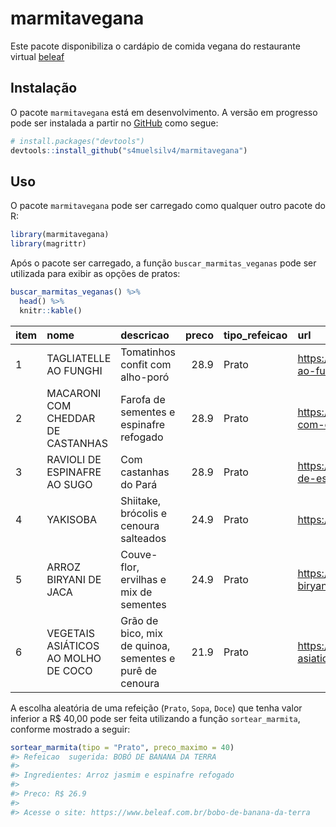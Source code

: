 
<!-- README.md is generated from README.Rmd. Please edit that file -->

# marmitavegana

<!-- badges: start -->
<!-- badges: end -->

Este pacote disponibiliza o cardápio de comida vegana do restaurante
virtual [beleaf](https://www.beleaf.com.br/cardapio-marmitas-veganas)

## Instalação

O pacote `marmitavegana` está em desenvolvimento. A versão em progresso
pode ser instalada a partir no [GitHub](https://github.com/) como segue:

``` r
# install.packages("devtools")
devtools::install_github("s4muelsilv4/marmitavegana")
```

## Uso

O pacote `marmitavegana` pode ser carregado como qualquer outro pacote
do R:

``` r
library(marmitavegana)
library(magrittr)
```

Após o pacote ser carregado, a função `buscar_marmitas_veganas` pode ser
utilizada para exibir as opções de pratos:

``` r
buscar_marmitas_veganas() %>% 
  head() %>% 
  knitr::kable()
```

| item | nome                                | descricao                                               | preco | tipo\_refeicao | url                                                             |
|:-----|:------------------------------------|:--------------------------------------------------------|------:|:---------------|:----------------------------------------------------------------|
| 1    | TAGLIATELLE AO FUNGHI               | Tomatinhos confit com alho-poró                         |  28.9 | Prato          | <https://www.beleaf.com.br/tagliatelle-ao-funghi>               |
| 2    | MACARONI COM CHEDDAR DE CASTANHAS   | Farofa de sementes e espinafre refogado                 |  28.9 | Prato          | <https://www.beleaf.com.br/macaroni-com-cheddar-de-castanhas>   |
| 3    | RAVIOLI DE ESPINAFRE AO SUGO        | Com castanhas do Pará                                   |  28.9 | Prato          | <https://www.beleaf.com.br/ravioli-de-espinafre-sugo>           |
| 4    | YAKISOBA                            | Shiitake, brócolis e cenoura salteados                  |  24.9 | Prato          | <https://www.beleaf.com.br/yakisoba>                            |
| 5    | ARROZ BIRYANI DE JACA               | Couve-flor, ervilhas e mix de sementes                  |  24.9 | Prato          | <https://www.beleaf.com.br/arroz-biryani-de-jaca>               |
| 6    | VEGETAIS ASIÁTICOS AO MOLHO DE COCO | Grão de bico, mix de quinoa, sementes e purê de cenoura |  21.9 | Prato          | <https://www.beleaf.com.br/vegetais-asiaticos-ao-molho-de-coco> |

A escolha aleatória de uma refeição (`Prato`, `Sopa`, `Doce`) que tenha
valor inferior a R$ 40,00 pode ser feita utilizando a função
`sortear_marmita`, conforme mostrado a seguir:

``` r
sortear_marmita(tipo = "Prato", preco_maximo = 40)
#> Refeicao  sugerida: BOBÓ DE BANANA DA TERRA 
#> 
#> Ingredientes: Arroz jasmim e espinafre refogado 
#> 
#> Preco: R$ 26.9 
#> 
#> Acesse o site: https://www.beleaf.com.br/bobo-de-banana-da-terra
```
